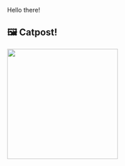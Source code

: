 Hello there!



## 🖼️ Catpost!

<sub>
    <img src="https://cdn2.thecatapi.com/images/8ge.jpg" height="256">
</sub>

